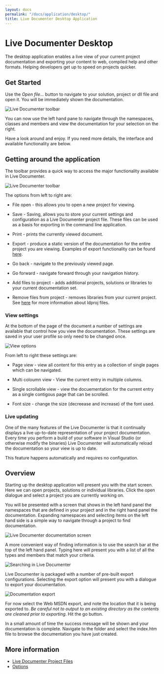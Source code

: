 ```yaml
---
layout: docs
permalink: "/docs/application/desktop/"
title: Live Documenter Desktop Application
---
```


# Live Documenter Desktop

The desktop application enables a live view of your current project documentation and exporting your content to web, compiled help and other formats. Helping developers get up to speed on projects quicker.

## Get Started

Use the _Open file..._ button to navigate to your solution, project or dll file and open it. You will be immediately shown the documentation.

<div class="row justify-content-center p-3">
    <img class="fluid-img image_border" style="max-width: 800px" src="/assets/images/documentation/ld_desktop_loaded.png" alt="Live Documenter toolbar" />
</div>


You can now use the left hand pane to navigate through the namespaces, classes and members and view the documentation for your selection on the right.

Have a look around and enjoy. If you need more details, the interface and available functionality are below.

## Getting around the application

The toolbar provides a quick way to access the major functionality available in Live Documenter.

<div class="row justify-content-center p-3">
    <img class="fluid-img image_border" src="/assets/images/documentation/ld-manage-documentation.png" alt="Live Documenter toolbar" />
</div>

The options from left to right are:

<ul>
    <li>
        <p>File open - this allows you to open a new project for viewing.</p>
    </li>
    <li>
        <p>Save - Saving, allows you to store your current settings and configuration as a Live Documenter project file. These files
        can be used as a basis for exporting in the command line application.</p>
    </li>
    <li>
        <p>Print - prints the currently viewed document.</p>
    </li>
    <li>
        <p>Export - produce a static version of the documentation for the entire project you are viewing. Examples of export functionality can be found <a href="/docs/export/examples/">here</a>.
        </p>
    </li>
    <li>
        <p>Go back - navigate to the previously viewed page.</p>
    </li>
    <li>
        <p>Go forward - navigate forward through your navigation history.</p>
    </li>
    <li>
        <p>Add files to project - adds additional projects, solutions or libraries to your current documentation set.</p>
    </li>
    <li>
        <p>Remove files from project - removes libraries from your current project. See <a href="/application/desktop/ldproj-files">here</a> for more information about ldproj files.</p>
    </li>
</ul>


### View settings

At the bottom of the page of the document a number of settings are available that control how you view the documentation. These  settings are saved in your user profile so only need to be changed once.

<div class="row justify-content-center p-3">
    <img class="fluid-img" src="/assets/images/documentation/view-options.png" alt="View options" />
</div>

From left to right these settings are:

<ul>
    <li>
        <p>Page view - view all content for this entry as a collection of single pages which can be navigated.</p>
    </li>
    <li>
        <p>Multi coloumn view - View the current entry in multiple columns.</p>
    </li>
    <li>
        <p>Single scrollable view - view the docuementation for the current entry as a single contigous page that can be scrolled.</p>
    </li>
    <li>
        <p>Font size - change the size (decreease and increase) of the font used.</p>
    </li>
</ul>

### Live updating
One of the many features of the Live Documenter is that it continually displays a live up-to-date representation of your project documentation. Every time you perform a build of your software in Visual Studio (or otherwise modify the binaries) Live Documenter will automatically reload the documentation so your view is up to date.

This feature happens automatically and requires no configuration.

## Overview

Starting up the desktop application will present you with the start screen. Here we can open projects, solutions or individual libraries. Click the open dialogue and select a project you are currently working on.

You will be presented with a screen that shows in the left hand panel the namespaces that are defined in your project and in the right hand panel the documentation. Expanding namespaces and selecting items on the left hand side is a simple way to navigate through a project to find documentation.

<div class="row justify-content-center p-3">
<img class="img-fluid image_border" src="/assets/images/documentation/ld-open-docs.png" alt="Live Documenter documentation screen">
</div>

A more convenient way of finding information is to use the search bar at the top of the left hand panel. Typing here will present you with a list of all the types and members that match your criteria.

<div class="row justify-content-center p-3">
<img class="img-fluid image_border" src="/assets/images/documentation/ld-search.png" alt="Searching in Live Documenter">
</div>

Live Documenter is packaged with a number of pre-built export configurations. Selecting the export option will present you with a dialogue to export your documentation.

<div class="row justify-content-center p-3">
<img class="img-fluid image_border" src="/assets/images/documentation/ld-export-dialogue.png" alt="Documentation export">
</div>

For now select the Web MSDN export, and note the location that it is being exported to. <em>Be careful not to output to an existing directory as the contents are cleaned prior to  exporting</em>. Hit the go button.

In a small amount of time the success message will be shown and your documentation is complete. Navigate to the folder and select the index.htm file to browse the documentation you have just created.

## More information
* [Live Documenter Project Files][ldproj-files]
* [Options][desktop-options]

[ldproj-files]: /docs/application/desktop/ldproj-files/
[desktop-options]: /docs/application/desktop/options/